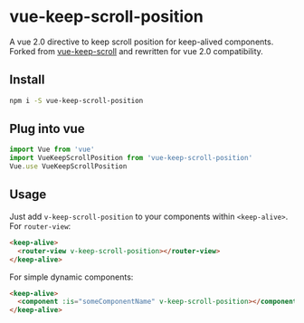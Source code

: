 # vue-keep-scroll-position

A vue 2.0 directive to keep scroll position for keep-alived components. Forked from [vue-keep-scroll](https://github.com/mark-hahn/vue-keep-scroll) and rewritten for vue 2.0 compatibility.

## Install

```bash
npm i -S vue-keep-scroll-position
```

## Plug into vue

```js
import Vue from 'vue'
import VueKeepScrollPosition from 'vue-keep-scroll-position'
Vue.use VueKeepScrollPosition
```

## Usage

Just add `v-keep-scroll-position` to your components within `<keep-alive>`. For `router-view`:

```html
<keep-alive>
  <router-view v-keep-scroll-position></router-view>
</keep-alive>
```

For simple dynamic components:

```html
<keep-alive>
  <component :is="someComponentName" v-keep-scroll-position></component>
</keep-alive>
```